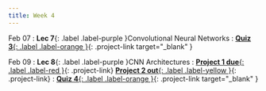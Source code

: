 ```yaml
---
title: Week 4
---
```


Feb 07
: **Lec 7**{: .label .label-purple }Convolutional Neural Networks
: [**Quiz 3**{: .label .label-orange }](https://www.gradescope.com/courses/481744){: .project-link target="_blank" }

Feb 09
: **Lec 8**{: .label .label-purple }CNN Architectures
: [**Project 1 due**{: .label .label-red }](/CSCI5980-Spr23-DeepRob/projects/project1/){: .project-link} [**Project 2 out**{: .label .label-yellow }](/projects/#project-2){: .project-link}
: [**Quiz 4**{: .label .label-orange }](https://www.gradescope.com/courses/481744){: .project-link target="_blank" }

<!-- Jan 27
: **Dis 4**{: .label .label-blue }[Optimization in PyTorch](#) -->
